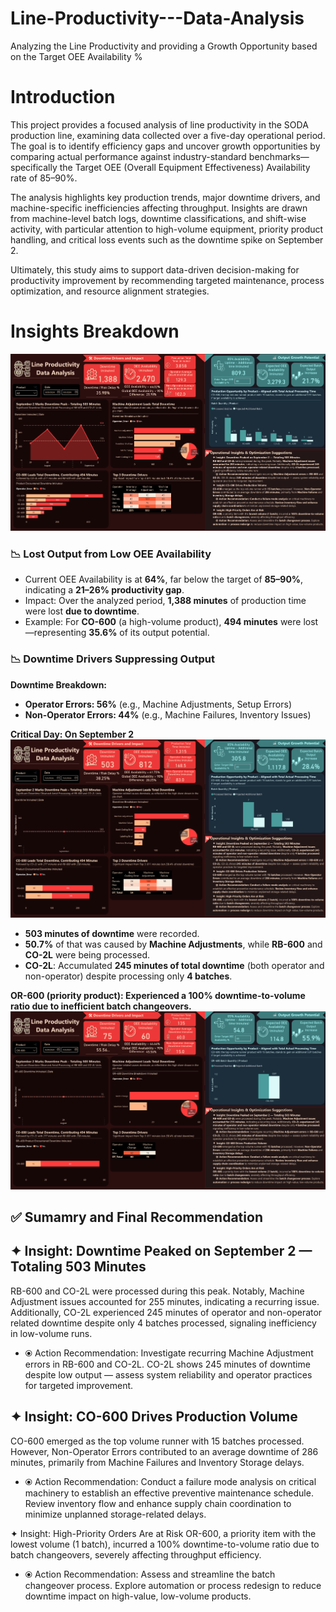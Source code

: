 # Line-Productivity---Data-Analysis
Analyzing the Line Productivity and providing a Growth Opportunity based on the Target OEE Availability % 


# Introduction
This project provides a focused analysis of line productivity in the SODA production line, examining data collected over a five-day operational period. The goal is to identify efficiency gaps and uncover growth opportunities by comparing actual performance against industry-standard benchmarks—specifically the Target OEE (Overall Equipment Effectiveness) Availability rate of 85–90%.

The analysis highlights key production trends, major downtime drivers, and machine-specific inefficiencies affecting throughput. Insights are drawn from machine-level batch logs, downtime classifications, and shift-wise activity, with particular attention to high-volume equipment, priority product handling, and critical loss events such as the downtime spike on September 2.

Ultimately, this study aims to support data-driven decision-making for productivity improvement by recommending targeted maintenance, process optimization, and resource alignment strategies.




# Insights Breakdown
![Line_Productivity_Dashboard](Assets/Line_Productivity_Dashboard.png)

### 📉 Lost Output from Low OEE Availability
- Current OEE Availability is at **64%**, far below the target of **85–90%**, indicating a **21–26% productivity gap**.
- Impact: Over the analyzed period, **1,388 minutes** of production time were lost **due to downtime**.
- Example: For **CO-600** (a high-volume product), **494 minutes** were lost—representing **35.6%** of its output potential.

### 📉 Downtime Drivers Suppressing Output
**Downtime Breakdown:**
- **Operator Errors: 56%** (e.g., Machine Adjustments, Setup Errors)
- **Non-Operator Errors: 44%** (e.g., Machine Failures, Inventory Issues)

**Critical Day: On September 2**
![September2_Dashboard](Assets/September2_breakdown.png)
- **503 minutes of downtime** were recorded.
- **50.7%** of that was caused by **Machine Adjustments**, while **RB-600** and **CO-2L** were being processed.
- **CO-2L**: Accumulated **245 minutes of total downtime** (both operator and non-operator) despite processing only **4 batches**.

**OR-600 (priority product): Experienced a 100% downtime-to-volume ratio due to inefficient batch changeovers.**
![OR600](Assets/OR600_Breakdown.png)


## ✅ Sumamry and Final Recommendation
## ✦ Insight: Downtime Peaked on September 2 — Totaling 503 Minutes
RB-600 and CO-2L were processed during this peak. Notably, Machine Adjustment issues accounted for 255 minutes, indicating a recurring issue. Additionally, CO-2L experienced 245 minutes of operator and non-operator related downtime despite only 4 batches processed, signaling inefficiency in low-volume runs.
- ⦿ Action Recommendation: Investigate recurring Machine Adjustment errors in RB-600 and 	CO-2L. CO-2L shows 245 minutes of downtime despite low output — assess system reliability and operator practices for targeted improvement.


## ✦ Insight: CO-600 Drives Production Volume 
CO-600 emerged as the top volume runner with 15 batches processed. However, Non-Operator Errors contributed to an average downtime of 286 minutes, primarily from Machine Failures and Inventory Storage delays.
- ⦿ Action Recommendation: Conduct a failure mode analysis on critical machinery to establish an effective preventive maintenance schedule. Review inventory flow and enhance supply chain coordination to minimize unplanned storage-related delays.


✦ Insight: High-Priority Orders Are at Risk
OR-600, a priority item with the lowest volume (1 batch), incurred a 100% downtime-to-volume ratio due to batch changeovers, severely affecting throughput efficiency.
- ⦿ Action Recommendation: Assess and streamline the batch changeover process. Explore automation or process redesign to reduce downtime impact on high-value, low-volume products.




